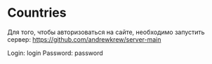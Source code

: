 # Countries

Для того, чтобы авторизоваться на сайте, необходимо запустить сервер:
https://github.com/andrewkrew/server-main

Login: login
Password: password
